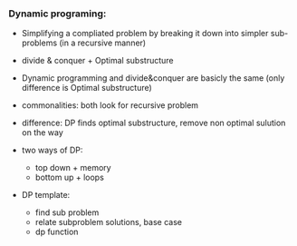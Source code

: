 ### Dynamic programing:
- Simplifying a compliated problem by breaking it down into simpler sub-problems (in a recursive manner)
- divide & conquer + Optimal substructure

- Dynamic programming and divide&conquer are basicly the same (only difference is Optimal substructure)
- commonalities: both look for recursive problem
- difference: DP finds optimal substructure, remove non optimal sulution on the way

- two ways of DP:
    - top down + memory
    - bottom up + loops

- DP template:
    - find sub problem
    - relate subproblem solutions, base case
    - dp function